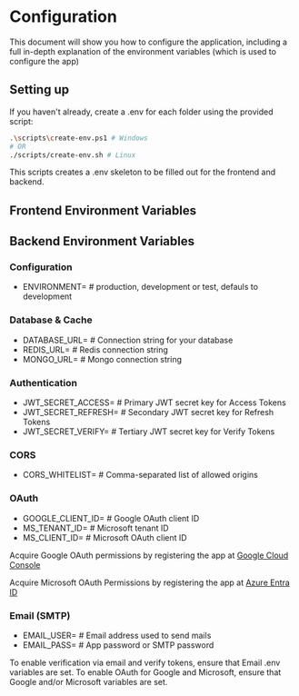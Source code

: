 # Configuration

This document will show you how to configure the application, including a full in-depth explanation of the environment variables (which is used to configure the app)

## Setting up

If you haven't already, create a .env for each folder using the provided script:

```bash
.\scripts\create-env.ps1 # Windows
# OR
./scripts/create-env.sh # Linux
```

This scripts creates a .env skeleton to be filled out for the frontend and backend.
## Frontend Environment Variables


## Backend Environment Variables

### Configuration
- ENVIRONMENT=             # production, development or test, defauls to development

### Database & Cache
- DATABASE_URL=             # Connection string for your database
- REDIS_URL=                # Redis connection string
- MONGO_URL=                # Mongo connection string

### Authentication
- JWT_SECRET_ACCESS=        # Primary JWT secret key for Access Tokens
- JWT_SECRET_REFRESH=       # Secondary JWT secret key for Refresh Tokens
- JWT_SECRET_VERIFY=        # Tertiary JWT secret key for Verify Tokens

### CORS
- CORS_WHITELIST=           # Comma-separated list of allowed origins

### OAuth
- GOOGLE_CLIENT_ID=         # Google OAuth client ID
- MS_TENANT_ID=             # Microsoft tenant ID
- MS_CLIENT_ID=             # Microsoft OAuth client ID

Acquire Google OAuth permissions by registering the app at [Google Cloud Console](https://cloud.google.com/cloud-console)

Acquire Microsoft OAuth Permissions by registering the app at [Azure Entra ID](https://www.microsoft.com/en-ca/security/business/identity-access/microsoft-entra-id)

### Email (SMTP)
- EMAIL_USER=               # Email address used to send mails
- EMAIL_PASS=               # App password or SMTP password

To enable verification via email and verify tokens, ensure that Email .env variables are set.
To enable OAuth for Google and Microsoft, ensure that Google and/or Microsoft variables are set.
